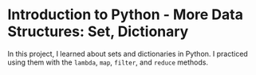 # Introduction to Python - More Data Structures: Set, Dictionary

In this project, I learned about sets and dictionaries in Python. I practiced using them with the `lambda`, `map`, `filter`, and `reduce` methods.
